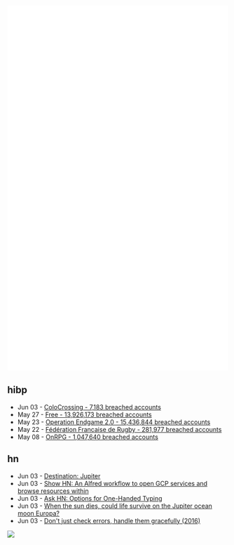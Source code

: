![Metrics](https://raw.githubusercontent.com/phixion/phixion/master/metrics.svg)

## hibp

<!--
for https://github.com/phixion/phixion/blob/main/.github/workflows/feeds.yml
-->
<!--START_SECTION:haveibeenpwnd-->
- Jun 03 - [ColoCrossing - 7,183 breached accounts](https://haveibeenpwned.com/Breach/ColoCrossing)
- May 27 - [Free - 13,926,173 breached accounts](https://haveibeenpwned.com/Breach/FreeMobile)
- May 23 - [Operation Endgame 2.0 - 15,436,844 breached accounts](https://haveibeenpwned.com/Breach/OperationEndgame2)
- May 22 - [Fédération Francaise de Rugby - 281,977 breached accounts](https://haveibeenpwned.com/Breach/FFR)
- May 08 - [OnRPG - 1,047,640 breached accounts](https://haveibeenpwned.com/Breach/OnRPG)
<!--END_SECTION:haveibeenpwnd-->

## hn

<!--
for https://github.com/phixion/phixion/blob/main/.github/workflows/feeds.yml
-->
<!--START_SECTION:hn-->
- Jun 03 - [Destination: Jupiter](https://clarkesworldmagazine.com/liptak_06_25/)
- Jun 03 - [Show HN: An Alfred workflow to open GCP services and browse resources within](https://github.com/dineshgowda24/alfred-gcp-workflow)
- Jun 03 - [Ask HN: Options for One-Handed Typing](https://news.ycombinator.com/item?id=44173581)
- Jun 03 - [When the sun dies, could life survive on the Jupiter ocean moon Europa?](https://www.space.com/astronomy/when-the-sun-dies-could-life-survive-on-the-jupiter-ocean-moon-europa)
- Jun 03 - [Don't just check errors, handle them gracefully (2016)](https://dave.cheney.net/2016/04/27/dont-just-check-errors-handle-them-gracefully)
<!--END_SECTION:hn-->

<!--
for https://yhype.me
-->
![](https://hit.yhype.me/github/profile?user_id=13013670)
